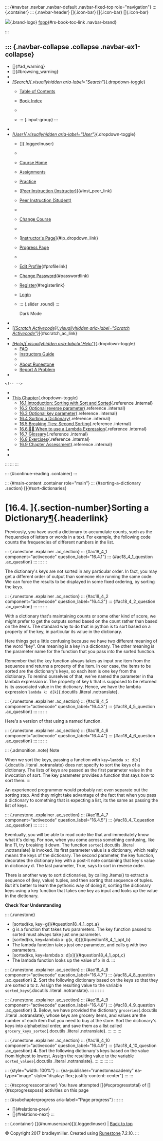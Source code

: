 ::: {#navbar .navbar .navbar-default .navbar-fixed-top role="navigation"}
::: {.container}
::: {.navbar-header}
[]{.icon-bar} []{.icon-bar} []{.icon-bar}

<div>

[![](../_static/img/RAIcon.png)](/runestone/default/user/login){.brand-logo}
[fopp](../index.html){#rs-book-toc-link .navbar-brand}

</div>
:::

::: {.navbar-collapse .collapse .navbar-ex1-collapse}
-   
-   []{#ad_warning}
-   []{#browsing_warning}
-   
-   [*[Search]{.visuallyhidden
    aria-label="Search"}*](#){.dropdown-toggle}
    -   [Table of Contents](../index.html)

    -   [Book Index](../genindex.html)

    -   

    -   ::: {.input-group}
        :::
-   
-   [*[User]{.visuallyhidden aria-label="User"}*](#){.dropdown-toggle}
    -   []{.loggedinuser}

    -   

    -   [Course Home](/ns/course/index)

    -   [Assignments](/assignment/student/chooseAssignment)

    -   [Practice](/runestone/assignments/practice)

    -   [[Peer Instruction
        (Instructor)](/runestone/peer/instructor.html)]{#inst_peer_link}

    -   [Peer Instruction (Student)](/runestone/peer/student.html)

    -   

    -   [Change Course](/runestone/default/courses)

    -   

    -   [[Instructor\'s
        Page](/runestone/admin/index)]{#ip_dropdown_link}

    -   [Progress Page](/runestone/dashboard/studentreport)

    -   

    -   [Edit Profile](/runestone/default/user/profile){#profilelink}

    -   [Change
        Password](/runestone/default/user/change_password){#passwordlink}

    -   [Register](/runestone/default/user/register){#registerlink}

    -   [Login](#)

    -   ::: {.slider .round}
        :::

        Dark Mode
-   
-   [[*[Scratch Activecode]{.visuallyhidden
    aria-label="Scratch Activecode"}*](javascript:runestoneComponents.popupScratchAC())]{#scratch_ac_link}
-   
-   [*[Help]{.visuallyhidden aria-label="Help"}*](#){.dropdown-toggle}
    -   [FAQ](http://runestoneinteractive.org/pages/faq.html)
    -   [Instructors Guide](https://guide.runestone.academy)
    -   
    -   [About Runestone](http://runestoneinteractive.org)
    -   [Report A
        Problem](/runestone/default/reportabug?course=fopp&page=SortingaDictionary)
-   

```{=html}
<!-- -->
```
-   
-   [This Chapter](../index.html){.dropdown-toggle}
    -   [16.1 Introduction: Sorting with Sort and
        Sorted](intro-SortingwithSortandSorted.html){.reference
        .internal}
    -   [16.2 Optional reverse
        parameter](Optionalreverseparameter.html){.reference .internal}
    -   [16.3 Optional key
        parameter](Optionalkeyparameter.html){.reference .internal}
    -   [16.4 Sorting a Dictionary](SortingaDictionary.html){.reference
        .internal}
    -   [16.5 Breaking Ties: Second
        Sorting](SecondarySortOrder.html){.reference .internal}
    -   [16.6 👩‍💻 When to use a Lambda
        Expression](WPWhenToUseLambdaVsFunction.html){.reference
        .internal}
    -   [16.7 Glossary](Glossary.html){.reference .internal}
    -   [16.8 Exercises](Exercises.html){.reference .internal}
    -   [16.9 Chapter Assessment](ChapterAssessment.html){.reference
        .internal}
-   
-   
:::
:::
:::

::: {#continue-reading .container}
:::

::: {#main-content .container role="main"}
::: {#sorting-a-dictionary .section}
[]{#sort-dictionaries}

[16.4. ]{.section-number}Sorting a Dictionary[¶](#sorting-a-dictionary "Permalink to this heading"){.headerlink}
================================================================================================================

Previously, you have used a dictionary to accumulate counts, such as the
frequencies of letters or words in a text. For example, the following
code counts the frequencies of different numbers in the list.

::: {.runestone .explainer .ac_section}
::: {#ac18_4_1 component="activecode" question_label="16.4.1"}
::: {#ac18_4_1_question .ac_question}
:::
:::
:::

The dictionary's keys are not sorted in any particular order. In fact,
you may get a different order of output than someone else running the
same code. We can force the results to be displayed in some fixed
ordering, by sorting the keys.

::: {.runestone .explainer .ac_section}
::: {#ac18_4_2 component="activecode" question_label="16.4.2"}
::: {#ac18_4_2_question .ac_question}
:::
:::
:::

With a dictionary that's maintaining counts or some other kind of score,
we might prefer to get the outputs sorted based on the count rather than
based on the items. The standard way to do that in python is to sort
based on a property of the key, in particular its value in the
dictionary.

Here things get a little confusing because we have two different meaning
of the word "key". One meaning is a key in a dictionary. The other
meaning is the parameter name for the function that you pass into the
sorted function.

Remember that the key function always takes as input one item from the
sequence and returns a property of the item. In our case, the items to
be sorted are the dictionary's keys, so each item is one key from the
dictionary. To remind ourselves of that, we've named the parameter in
tha lambda expression *k*. The property of key k that is supposed to be
returned is its associated value in the dictionary. Hence, we have the
lambda expression `lambda k: d[k]`{.docutils .literal .notranslate}.

::: {.runestone .explainer .ac_section}
::: {#ac18_4_5 component="activecode" question_label="16.4.3"}
::: {#ac18_4_5_question .ac_question}
:::
:::
:::

Here's a version of that using a named function.

::: {.runestone .explainer .ac_section}
::: {#ac18_4_6 component="activecode" question_label="16.4.4"}
::: {#ac18_4_6_question .ac_question}
:::
:::
:::

::: {.admonition .note}
Note

When we sort the keys, passing a function with
`key=lambda x: d[x]`{.docutils .literal .notranslate} does not specify
to sort the keys of a dictionary. The lists of keys are passed as the
first parameter value in the invocation of sort. The key parameter
provides a function that says *how* to sort them.
:::

An experienced programmer would probably not even separate out the
sorting step. And they might take advantage of the fact that when you
pass a dictionary to something that is expecting a list, its the same as
passing the list of keys.

::: {.runestone .explainer .ac_section}
::: {#ac18_4_7 component="activecode" question_label="16.4.5"}
::: {#ac18_4_7_question .ac_question}
:::
:::
:::

Eventually, you will be able to read code like that and immediately know
what it's doing. For now, when you come across something confusing, like
line 11, try breaking it down. The function `sorted`{.docutils .literal
.notranslate} is invoked. Its first parameter value is a dictionary,
which really means the keys of the dictionary. The second parameter, the
key function, decorates the dictionary key with a post-it note
containing that key's value in dictionary d. The last parameter, True,
says to sort in reverse order.

There is another way to sort dictionaries, by calling .items() to
extract a sequence of (key, value) tuples, and then sorting that
sequence of tuples. But it's better to learn the pythonic way of doing
it, sorting the dictionary keys using a key function that takes one key
as input and looks up the value in the dictionary.

**Check Your Understanding**

::: {.runestone}
-   [sorted(ks, key=g)]{#question18_4_1_opt_a}
-   g is a function that takes two parameters. The key function passed
    to sorted must always take just one parameter.
-   [sorted(ks, key=lambda x: g(x, d))]{#question18_4_1_opt_b}
-   The lambda function takes just one parameter, and calls g with two
    parameters.
-   [sorted(ks, key=lambda x: d\[x\])]{#question18_4_1_opt_c}
-   The lambda function looks up the value of x in d.
:::

::: {.runestone .explainer .ac_section}
::: {#ac18_4_8 component="activecode" question_label="16.4.7"}
::: {#ac18_4_8_question .ac_question}
**2.** Sort the following dictionary based on the keys so that they are
sorted a to z. Assign the resulting value to the variable
`sorted_keys`{.docutils .literal .notranslate}.
:::
:::
:::

::: {.runestone .explainer .ac_section}
::: {#ac18_4_9 component="activecode" question_label="16.4.8"}
::: {#ac18_4_9_question .ac_question}
**3.** Below, we have provided the dictionary `groceries`{.docutils
.literal .notranslate}, whose keys are grocery items, and values are the
number of each item that you need to buy at the store. Sort the
dictionary's keys into alphabetical order, and save them as a list
called `grocery_keys_sorted`{.docutils .literal .notranslate}.
:::
:::
:::

::: {.runestone .explainer .ac_section}
::: {#ac18_4_10 component="activecode" question_label="16.4.9"}
::: {#ac18_4_10_question .ac_question}
**4.** Sort the following dictionary's keys based on the value from
highest to lowest. Assign the resulting value to the variable
`sorted_values`{.docutils .literal .notranslate}.
:::
:::
:::
:::

::: {style="width: 100%"}
::: {ea-publisher="runestoneacademy" ea-type="image" style="display: flex; justify-content: center"}
:::
:::

::: {#scprogresscontainer}
You have attempted []{#scprogresstotal} of []{#scprogressposs}
activities on this page

::: {#subchapterprogress aria-label="Page progress"}
:::
:::

-   [[](Optionalkeyparameter.html)]{#relations-prev}
-   [[](SecondarySortOrder.html)]{#relations-next}
:::

::: {.container}
[]{#numuserspan}[]{.loggedinuser} \| [Back to top](#)

© Copyright 2017 bradleymiller. Created using
[Runestone](http://runestoneinteractive.org/) 7.2.10.
:::
